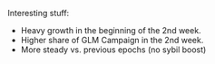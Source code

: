 
Interesting stuff:
- Heavy growth in the beginning of the 2nd week.
- Higher share of GLM Campaign in the 2nd week.
- More steady vs. previous epochs (no sybil boost)